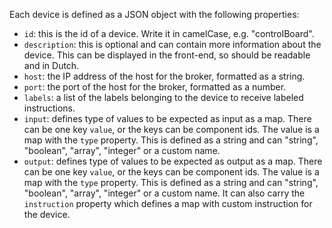 Each device is defined as a JSON object with the following properties:

- `id`: this is the id of a device. Write it in camelCase, e.g. "controlBoard".
- `description`: this is optional and can contain more information about the device. This can be displayed in the front-end, so should be readable and in Dutch. 
- `host`: the IP address of the host for the broker, formatted as a string.
- `port`:  the port of the host for the broker, formatted as a number.
- `labels`: a list of the labels belonging to the device to receive labeled instructions.
- `input`: defines type of values to be expected as input as a map. There can be one key `value`, or the keys can be component ids. 
    The value is a map with the `type` property. This is defined as a string and can "string", "boolean", "array", "integer" or a custom name. 
- `output`: defines type of values to be expected as output as a map. There can be one key `value`, or the keys can be component ids. 
    The value is a map with the `type` property. This is defined as a string and can "string", "boolean", "array", "integer" or a custom name.
    It can also carry the `instruction` property which defines a map with custom instruction for the device. 

